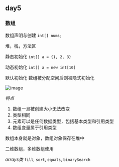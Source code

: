 ## day5
### 数组
数组声明与创建
`int[] nums;`

堆，栈，方法区 

静态初始化
`int[] a = {1, 2, 3}`

动态初始化
`int[] a = new int[10]`

默认初始化
数组被分配空间后则被隐式初始化

![image](https://user-images.githubusercontent.com/91414286/188530994-da2b5a2c-63e8-480a-bc99-b5a8156b68df.png)

*特点*
1. 数组一旦被创建大小无法改变
2. 类型相同
3. 元素可以是任何数据类型，包括基本类型和引用类型
4. 数组变量属于引用类型

数组本身就是对象，数组对象保存在堆中

二维数组，多维数组使用

*arrays类*
`fill`, `sort`, `equals`, `binarySearch`

